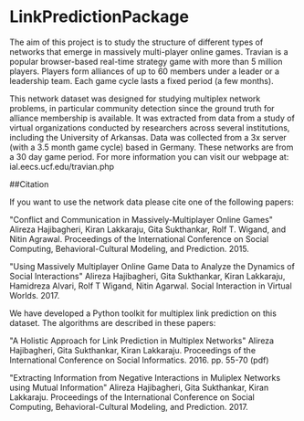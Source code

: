 # LinkPredictionPackage

The aim of this project is to study the structure of different types of networks that emerge in massively multi-player online games. Travian is a popular browser-based real-time strategy game with more than 5 million players. Players form alliances of up to 60 members under a leader or a leadership team. Each game cycle lasts a fixed period (a few months).

This network dataset was designed for studying multiplex network problems, in particular community detection since the ground truth for alliance membership is available. It was extracted from data from a study of virtual organizations conducted by researchers across several institutions, including the University of Arkansas. Data was collected from a 3x server (with a 3.5 month game cycle) based in Germany. These networks are from a 30 day game period. For more information you can visit our webpage at: ial.eecs.ucf.edu/travian.php

##Citation

If you want to use the network data please cite one of the following papers:

"Conflict and Communication in Massively-Multiplayer Online Games" Alireza Hajibagheri, Kiran Lakkaraju, Gita Sukthankar, Rolf T. Wigand, and Nitin Agrawal. Proceedings of the International Conference on Social Computing, Behavioral-Cultural Modeling, and Prediction. 2015.

"Using Massively Multiplayer Online Game Data to Analyze the Dynamics of Social Interactions" Alireza Hajibagheri, Gita Sukthankar, Kiran Lakkaraju, Hamidreza Alvari, Rolf T Wigand, Nitin Agarwal. Social Interaction in Virtual Worlds. 2017.

We have developed a Python toolkit for multiplex link prediction on this dataset. The algorithms are described in these papers:

"A Holistic Approach for Link Prediction in Multiplex Networks" Alireza Hajibagheri, Gita Sukthankar, Kiran Lakkaraju. Proceedings of the International Conference on Social Informatics. 2016. pp. 55-70 (pdf)

"Extracting Information from Negative Interactions in Muliplex Networks using Mutual Information" Alireza Hajibagheri, Gita Sukthankar, Kiran Lakkaraju. Proceedings of the International Conference on Social Computing, Behavioral-Cultural Modeling, and Prediction. 2017.
